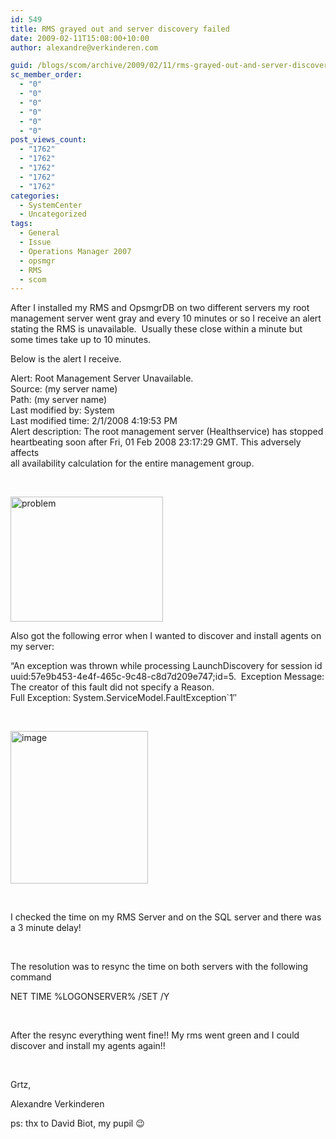 ```yaml
---
id: 549
title: RMS grayed out and server discovery failed
date: 2009-02-11T15:08:00+10:00
author: alexandre@verkinderen.com

guid: /blogs/scom/archive/2009/02/11/rms-grayed-out-and-server-discovery-failed.aspx
sc_member_order:
  - "0"
  - "0"
  - "0"
  - "0"
  - "0"
  - "0"
post_views_count:
  - "1762"
  - "1762"
  - "1762"
  - "1762"
  - "1762"
categories:
  - SystemCenter
  - Uncategorized
tags:
  - General
  - Issue
  - Operations Manager 2007
  - opsmgr
  - RMS
  - scom
---
```

After I installed my RMS and OpsmgrDB on two different servers my root management server went gray and every 10 minutes or so I receive an alert stating the RMS is unavailable.&nbsp; Usually these close within a minute but some times take up to 10 minutes.&nbsp; 

Below is the alert I receive.

Alert: Root Management Server Unavailable.  
Source: (my server name)  
Path: (my server name)  
Last modified by: System  
Last modified time: 2/1/2008 4:19:53 PM  
Alert description: The root management server (Healthservice) has stopped  
heartbeating soon after Fri, 01 Feb 2008 23:17:29 GMT. This adversely affects  
all availability calculation for the entire management group.

&nbsp;

[<img border="0" width="244" src="https://mscloudstorage.blob.core.windows.net/mscloudstorage//2012/06/problem_thumb.png" alt="problem" height="200" style="border-right: 0px;border-top: 0px;border-left: 0px;border-bottom: 0px" />](https://mscloudstorage.blob.core.windows.net/mscloudstorage//2012/06/problem_2.png)

Also got the following error when I wanted to discover and install agents on my server:

&#8220;An exception was thrown while processing LaunchDiscovery for session id uuid:57e9b453-4e4f-465c-9c48-c8d7d209e747;id=5.&nbsp; Exception Message: The creator of this fault did not specify a Reason.  
Full Exception: System.ServiceModel.FaultException\`1&#8243;

&nbsp;

[<img border="0" width="220" src="https://mscloudstorage.blob.core.windows.net/mscloudstorage//2012/06/image_thumb.png" alt="image" height="244" style="border-right: 0px;border-top: 0px;border-left: 0px;border-bottom: 0px" />](http://scug.be/scom/files/2012/06/image_2.png)

&nbsp;

I checked the time on my RMS Server and on the SQL server and there was a 3 minute delay!

&nbsp;

The resolution was to resync the time on both servers with the following command

NET TIME %LOGONSERVER% /SET /Y

&nbsp;

After the resync everything went fine!! My rms went green and I could discover and install my agents again!!

&nbsp;

Grtz,

Alexandre Verkinderen

ps: thx to David Biot, my pupil 😉
